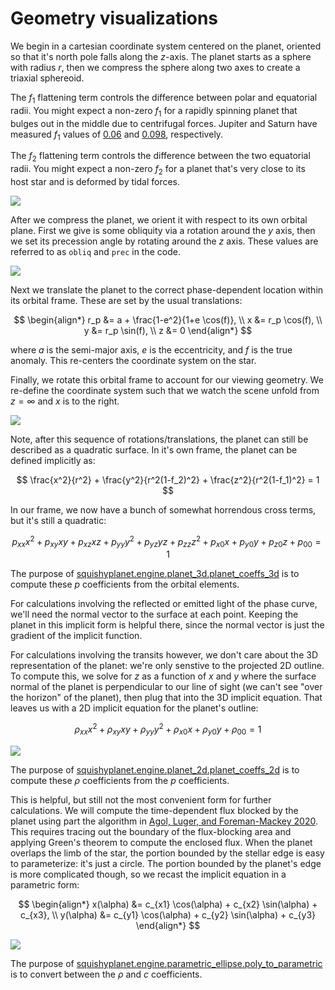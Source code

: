 # Geometry visualizations


We begin in a cartesian coordinate system centered on the planet, oriented so that it's north pole falls along the $z$-axis. The planet starts as a sphere with radius $r$, then we compress the sphere along two axes to create a triaxial sphereoid.

The $f_1$ flattening term controls the difference between polar and equatorial radii. You might expect a non-zero $f_1$ for a rapidly spinning planet that bulges out in the middle due to centrifugal forces. Jupiter and Saturn have measured $f_1$ values of [0.06](https://nssdc.gsfc.nasa.gov/planetary/factsheet/jupiterfact.html) and [0.098](https://nssdc.gsfc.nasa.gov/planetary/factsheet/saturnfact.html), respectively.

The $f_2$ flattening term controls the difference between the two equatorial radii. You might expect a non-zero $f_2$ for a planet that's very close to its host star and is deformed by tidal forces.

![](./visualizations/SphereToEllipsoid.gif)

After we compress the planet, we orient it with respect to its own orbital plane. First we give is some obliquity via a rotation around the $y$ axis, then we set its precession angle by rotating around the $z$ axis. These values are referred to as ``obliq`` and ``prec`` in the code. 

![](./visualizations/SphereToEllipsoid.gif)

Next we translate the planet to the correct phase-dependent location within its orbital frame. These are set by the usual translations:

$$
\begin{align*}
r_p &= a + \frac{1-e^2}{1+e \cos(f)}, \\
x &= r_p \cos(f), \\
y &= r_p \sin(f), \\
z &= 0
\end{align*}
$$

where $a$ is the semi-major axis, $e$ is the eccentricity, and $f$ is the true anomaly. This re-centers the coordinate system on the star.

Finally, we rotate this orbital frame to account for our viewing geometry. We re-define the coordinate system such that we watch the scene unfold from $z = \infty$ and $x$ is to the right. 

![](./visualizations/SphereToEllipsoid.gif)

Note, after this sequence of rotations/translations, the planet can still be described as a quadratic surface. In it's own frame, the planet can be defined implicitly as:

$$
\frac{x^2}{r^2} + \frac{y^2}{r^2(1-f_2)^2} + \frac{z^2}{r^2(1-f_1)^2} = 1
$$

In our frame, we now have a bunch of somewhat horrendous cross terms, but it's still a quadratic:

$$
p_{xx} x^2 + p_{xy} x y + p_{xz} x z + p_{yy} y^2 + p_{yz} y z + p_{zz} z^2 + p_{x0} x + p_{y0} y + p_{z0} z + p_{00} = 1
$$


The purpose of [squishyplanet.engine.planet_3d.planet_coeffs_3d](https://squishyplanet.readthedocs.io/en/latest/engine.html#planet_3d.planet_3d_coeffs) is to compute these $p$ coefficients from the orbital elements.

For calculations involving the reflected or emitted light of the phase curve, we'll need the normal vector to the surface at each point. Keeping the planet in this implicit form is helpful there, since the normal vector is just the gradient of the implicit function.

For calculations involving the transits however, we don't care about the 3D representation of the planet: we're only senstive to the projected 2D outline. To compute this, we solve for $z$ as a function of $x$ and $y$ where the surface normal of the planet is perpendicular to our line of sight (we can't see "over the horizon" of the planet), then plug that into the 3D implicit equation. That leaves us with a 2D implicit equation for the planet's outline:

$$
\rho_{xx} x^2 + \rho_{xy} x y + \rho_{yy} y^2 + \rho_{x0} x + \rho_{y0} y + \rho_{00} = 1
$$

![](./visualizations/SphereToEllipsoid.gif)

The purpose of [squishyplanet.engine.planet_2d.planet_coeffs_2d](https://squishyplanet.readthedocs.io/en/latest/engine.html#planet_2d.planet_2d_coeffs) is to compute these $\rho$ coefficients from the $p$ coefficients.

This is helpful, but still not the most convenient form for further calculations. We will compute the time-dependent flux blocked by the planet using part the algorithm in [Agol, Luger, and Foreman-Mackey 2020](https://ui.adsabs.harvard.edu/abs/2020AJ....159..123A/abstract). This requires tracing out the boundary of the flux-blocking area and applying Green's theorem to compute the enclosed flux. When the planet overlaps the limb of the star, the portion bounded by the stellar edge is easy to parameterize: it's just a circle. The portion bounded by the planet's edge is more complicated though, so we recast the implicit equation in a parametric form:

$$
\begin{align*}
x(\alpha) &= c_{x1} \cos(\alpha) + c_{x2} \sin(\alpha) + c_{x3}, \\
y(\alpha) &= c_{y1} \cos(\alpha) + c_{y2} \sin(\alpha) + c_{y3}
\end{align*}
$$

![](./visualizations/SphereToEllipsoid.gif)

The purpose of [squishyplanet.engine.parametric_ellipse.poly_to_parametric](https://squishyplanet.readthedocs.io/en/latest/engine.html#parametric_ellipse.poly_to_parametric) is to convert between the $\rho$ and $c$ coefficients.


<!-- ```{figure} ./visualizations/SphereToEllipsoid.gif
---
width: 100%
figclass: margin-caption
alt: My figure text
name: myfig5
---
test margin caption
``` -->
